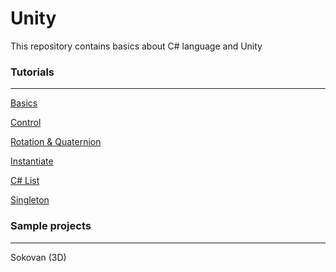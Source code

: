 # Unity

This repository contains basics about C# language and Unity 


### Tutorials
---
[Basics](./Documents/Basics-3f2d3aa2-a53b-414e-8d82-7789c9fbcc61.md)

[Control](./Documents/Control-a04b76fc-eee1-4e7c-af4d-17ff3a2561ce.md)

[Rotation & Quaternion](./Documents/Rotation-Quaternion-649bff04-443e-44ea-96d0-468492a82619.md)

[Instantiate](./Documents/Instantiate-c63fb2d2-d7ed-4802-a208-9c868ed6839d.md)

[C# List](./Documents/C-List-71820ad4-d147-4a23-a317-b6fb72c6036b.md)

[Singleton](./Documents/Singleton-0415db25-09af-4e9a-9824-cad8ca2e89ca.md)


### Sample projects
---
Sokovan (3D)
